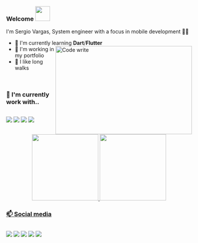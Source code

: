 ### Welcome <img src="https://c.tenor.com/4sR1fHWU7FcAAAAC/saludo-mano.gif" width="40" height="40" />

I'm Sergio Vargas, System engineer with a focus in mobile development 👨‍💻

- :bookmark_tabs: I'm currently learning **Dart**/**Flutter**  <img align="right" alt="Code write" src= "https://developers.giphy.com/branch/master/static/why_4-dbf60f160acb0c6f22c6260bd3a8c6b5.gif" height = 240 width = 370/>
- 🔭 I'm working in my portfolio
- :walking: I like long walks


<br />
  
  ### 🔧 I'm currently work with..
##
<div> 
  <a href="https://kotlinlang.org/" target="_blank"><img src="https://img.shields.io/badge/-Kotlin-7F52FF?logo=kotlin&logoColor=white&style=for-the-badge" target="_blank"></a>
  <a href = "https://developer.android.com/studio/features?authuser=1"><img src="https://img.shields.io/badge/-Android-006600?logo=android%20studio&logoColor=white&style=for-the-badge" target="_blank"></a>
  <a href="https://developer.android.com/jetpack/compose?hl=es-419" target="_blank"><img src="https://img.shields.io/badge/-Jetpack%20Compose-004088?logo=jetpack%20compose&logoColor=white&style=for-the-badge" target="_blank"></a> 
  <a href="https://firebase.google.com/" target="_blank"><img src="https://img.shields.io/badge/-Firebase-FFCA28?logo=firebase&logoColor=white&style=for-the-badge" target="_blank"></a>
</div>

<br />
  
   <div align="center">
  <a href="https://github.com/Enrique213-VP">
  <img height="180em" src="https://github-readme-stats.vercel.app/api?username=Enrique213-VP&show_icons=true&theme=react&include_all_commits=true"/>
      <img height="180em" src="https://github-readme-stats.vercel.app/api/top-langs/?username=Enrique213-VP&theme=react&layout=compact&line_height=40&hide=css,php,html,javascript,typescript"/>
</div>
  
### 📫 Social media
##
<div> 
  <a href="https://www.youtube.com/channel/UCboflaSQt7bDGp9dzw_eSow" target="_blank"><img src="https://img.shields.io/badge/YouTube-FF0000?style=for-the-badge&logo=youtube&logoColor=white" target="_blank"></a>
  <a href = "mailto:colombia00028@gmail.com"><img src="https://img.shields.io/badge/-Gmail-%23333?style=for-the-badge&logo=gmail&logoColor=white" target="_blank"></a>
  <a href="https://www.linkedin.com/in/svap/" target="_blank"><img src="https://img.shields.io/badge/-LinkedIn-%230077B5?style=for-the-badge&logo=linkedin&logoColor=white" target="_blank"></a> 
  <a href="https://developers.google.com/profile/u/116691941636270810324?hl=es-419&authuser=1" target="_blank"><img src="https://img.shields.io/badge/-Google%20developer-191A1B?style=for-the-badge&logo=android&logoColor=#3DDC84" target="_blank"></a>
    <a href="https://www.instagram.com/sergio_hidden/" target="_blank"><img src="https://img.shields.io/badge/-Instagram-%23E4405F?style=for-the-badge&logo=instagram&logoColor=white" target="_blank"></a>
</div>
